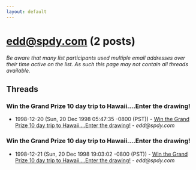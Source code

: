 ```yaml
---
layout: default
---
```


# edd@spdy.com (2 posts)

_Be aware that many list participants used multiple email addresses over their time active on the list. As such this page may not contain all threads available._

## Threads

### Win the Grand Prize 10 day trip to Hawaii....Enter the drawing!
+ 1998-12-20 (Sun, 20 Dec 1998 05:47:35 -0800 (PST)) - [Win the Grand Prize 10 day trip to Hawaii....Enter the drawing!](/archive/1998/12/57f90d30ed04a66c57c1eef2c40148f02fa78d7abd0e16d13757c4101afd771d) - _edd@spdy.com_

### Win the Grand Prize 10 day trip to Hawaii....Enter the drawing!
+ 1998-12-21 (Sun, 20 Dec 1998 19:03:02 -0800 (PST)) - [Win the Grand Prize 10 day trip to Hawaii....Enter the drawing!](/archive/1998/12/718ce57978c74112796472d484197520606d59364ef610de2ad9076514a29be4) - _edd@spdy.com_

